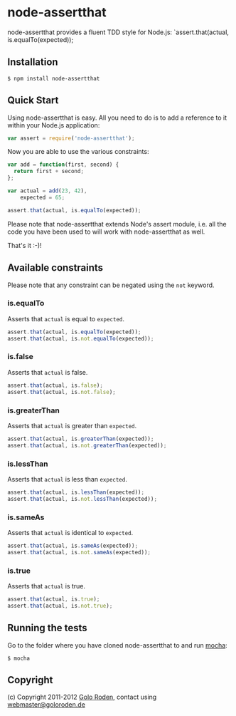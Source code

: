 # node-assertthat

node-assertthat provides a fluent TDD style for Node.js: `assert.that(actual, is.equalTo(expected));

## Installation

    $ npm install node-assertthat

## Quick Start

Using node-assertthat is easy. All you need to do is to add a reference to it within your Node.js application:

```javascript
var assert = require('node-assertthat');
```

Now you are able to use the various constraints:

```javascript
var add = function(first, second) {
  return first + second;
};

var actual = add(23, 42),
    expected = 65;

assert.that(actual, is.equalTo(expected));
```

Please note that node-assertthat extends Node's assert module, i.e. all the code you have been used to will work with node-assertthat as well.

That's it :-)!

## Available constraints

Please note that any constraint can be negated using the `not` keyword.

### is.equalTo

Asserts that `actual` is equal to `expected`.

```javascript
assert.that(actual, is.equalTo(expected));
assert.that(actual, is.not.equalTo(expected));
```

### is.false

Asserts that `actual` is false.

```javascript
assert.that(actual, is.false);
assert.that(actual, is.not.false);
```

### is.greaterThan

Asserts that `actual` is greater than `expected`.

```javascript
assert.that(actual, is.greaterThan(expected));
assert.that(actual, is.not.greaterThan(expected));
```

### is.lessThan

Asserts that `actual` is less than `expected`.

```javascript
assert.that(actual, is.lessThan(expected));
assert.that(actual, is.not.lessThan(expected));
```

### is.sameAs

Asserts that `actual` is identical to `expected`.

```javascript
assert.that(actual, is.sameAs(expected));
assert.that(actual, is.not.sameAs(expected));
```

### is.true

Asserts that `actual` is true.

```javascript
assert.that(actual, is.true);
assert.that(actual, is.not.true);
```

## Running the tests

Go to the folder where you have cloned node-assertthat to and run [mocha](https://github.com/visionmedia/mocha):

    $ mocha

## Copyright

(c) Copyright 2011-2012 [Golo Roden](http://www.goloroden.de), contact using webmaster@goloroden.de
